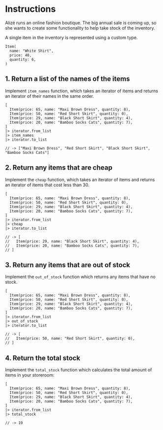 # Instructions

Alizé runs an online fashion boutique. The big annual sale is coming up, so she wants to create some functionality to help take stock of the inventory.

A single item in the inventory is represented using a custom type.

```gleam
Item(
  name: "White Shirt",
  price: 40,
  quantity: 6,
)
```

## 1. Return a list of the names of the items

Implement `item_names` function, which takes an iterator of items and returns an iterator of their names in the same order.

```gleam
[
  Item(price: 65, name: "Maxi Brown Dress", quantity: 8),
  Item(price: 50, name: "Red Short Skirt", quantity: 0),
  Item(price: 29, name: "Black Short Skirt", quantity: 4),
  Item(price: 20, name: "Bamboo Socks Cats", quantity: 7),
]
|> iterator.from_list
|> item_names
|> iterator.to_list

// -> ["Maxi Brown Dress", "Red Short Skirt", "Black Short Skirt", "Bamboo Socks Cats"]
```

## 2. Return any items that are cheap

Implement the `cheap` function, which takes an iterator of items and returns an iterator of items that cost less than 30.

```gleam
[
  Item(price: 65, name: "Maxi Brown Dress", quantity: 8),
  Item(price: 50, name: "Red Short Skirt", quantity: 0),
  Item(price: 29, name: "Black Short Skirt", quantity: 4),
  Item(price: 20, name: "Bamboo Socks Cats", quantity: 7),
]
|> iterator.from_list
|> cheap
|> iterator.to_list

// -> [
//   Item(price: 29, name: "Black Short Skirt", quantity: 4),
//   Item(price: 20, name: "Bamboo Socks Cats", quantity: 7),
// ]
```

## 3. Return any items that are out of stock

Implement the `out_of_stock` function which returns any items that have no stock.

```gleam
[
  Item(price: 65, name: "Maxi Brown Dress", quantity: 8),
  Item(price: 50, name: "Red Short Skirt", quantity: 0),
  Item(price: 29, name: "Black Short Skirt", quantity: 4),
  Item(price: 20, name: "Bamboo Socks Cats", quantity: 7),
]
|> iterator.from_list
|> out_of_stock
|> iterator.to_list

// -> [
//   Item(price: 50, name: "Red Short Skirt", quantity: 0),
// ]
```

## 4. Return the total stock

Implement the `total_stock` function which calculates the total amount of items in your storeroom:

```gleam
[
  Item(price: 65, name: "Maxi Brown Dress", quantity: 8),
  Item(price: 50, name: "Red Short Skirt", quantity: 0),
  Item(price: 29, name: "Black Short Skirt", quantity: 4),
  Item(price: 20, name: "Bamboo Socks Cats", quantity: 7),
]
|> iterator.from_list
|> total_stock

// -> 19
```
